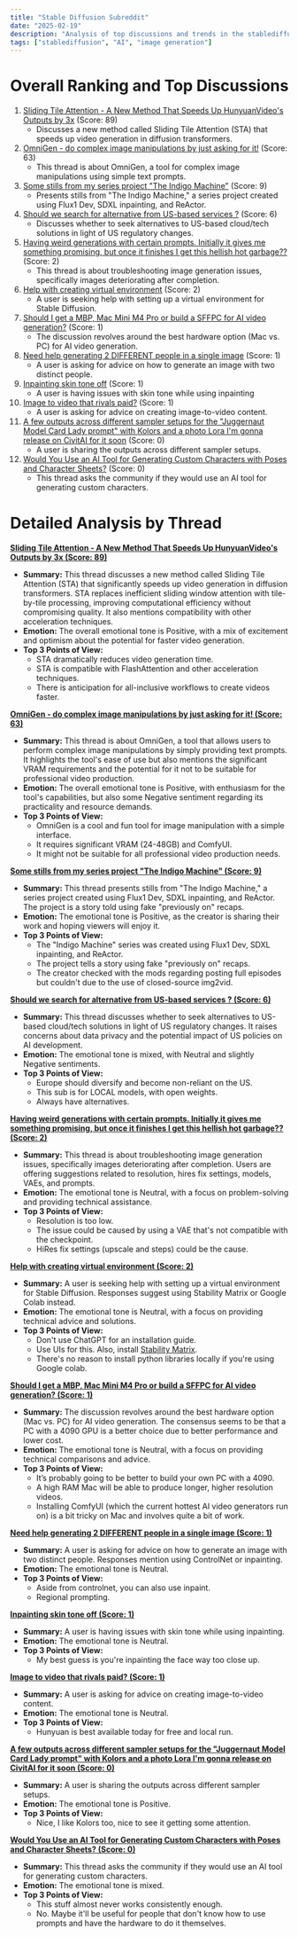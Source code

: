 ```yaml
---
title: "Stable Diffusion Subreddit"
date: "2025-02-19"
description: "Analysis of top discussions and trends in the stablediffusion subreddit"
tags: ["stablediffusion", "AI", "image generation"]
---
```


# Overall Ranking and Top Discussions
1.  [Sliding Tile Attention - A New Method That Speeds Up HunyuanVideo's Outputs by 3x](https://v.redd.it/ssbzvns0a5ke1) (Score: 89)
    *   Discusses a new method called Sliding Tile Attention (STA) that speeds up video generation in diffusion transformers.
2.  [OmniGen - do complex image manipulations by just asking for it!](https://i.redd.it/3vfnlvqfm4ke1.jpeg) (Score: 63)
    *   This thread is about OmniGen, a tool for complex image manipulations using simple text prompts.
3.  [Some stills from my series project "The Indigo Machine"](https://www.reddit.com/gallery/1it9o6s) (Score: 9)
    *   Presents stills from "The Indigo Machine," a series project created using Flux1 Dev, SDXL inpainting, and ReActor.
4.  [Should we search for alternative from US-based services ?](https://www.reddit.com/r/StableDiffusion/comments/1itavy9/should_we_search_for_alternative_from_usbased/) (Score: 6)
    *   Discusses whether to seek alternatives to US-based cloud/tech solutions in light of US regulatory changes.
5.  [Having weird generations with certain prompts. Initially it gives me something promising, but once it finishes I get this hellish hot garbage??](https://www.reddit.com/gallery/1it9t0g) (Score: 2)
    *   This thread is about troubleshooting image generation issues, specifically images deteriorating after completion.
6.  [Help with creating virtual environment](https://i.redd.it/ut6ihx2o55ke1.jpeg) (Score: 2)
    *   A user is seeking help with setting up a virtual environment for Stable Diffusion.
7.  [Should I get a MBP, Mac Mini M4 Pro or build a SFFPC for AI video generation?](https://www.reddit.com/r/StableDiffusion/comments/1itbxbs/should_i_get_a_mbp_mac_mini_m4_pro_or_build_a/) (Score: 1)
    *   The discussion revolves around the best hardware option (Mac vs. PC) for AI video generation.
8.  [Need help generating 2 DIFFERENT people in a single image](https://www.reddit.com/r/StableDiffusion/comments/1itds01/need_help_generating_2_different_people_in_a/) (Score: 1)
    *   A user is asking for advice on how to generate an image with two distinct people.
9.  [Inpainting skin tone off](https://www.reddit.com/r/StableDiffusion/comments/1itfh70/inpainting_skin_tone_off/) (Score: 1)
    *   A user is having issues with skin tone while using inpainting
10. [Image to video that rivals paid?](https://www.reddit.com/r/StableDiffusion/comments/1itgh98/image_to_video_that_rivals_paid/) (Score: 1)
    *   A user is asking for advice on creating image-to-video content.
11. [A few outputs across different sampler setups for the "Juggernaut Model Card Lady prompt" with Kolors and a photo Lora I'm gonna release on CivitAI for it soon](https://www.reddit.com/gallery/1ite7js) (Score: 0)
    *   A user is sharing the outputs across different sampler setups.
12. [Would You Use an AI Tool for Generating Custom Characters with Poses and Character Sheets?](https://www.reddit.com/r/StableDiffusion/comments/1itdms8/would_you_use_an_ai_tool_for_generating_custom/) (Score: 0)
    *   This thread asks the community if they would use an AI tool for generating custom characters.

# Detailed Analysis by Thread
**[Sliding Tile Attention - A New Method That Speeds Up HunyuanVideo's Outputs by 3x (Score: 89)](https://v.redd.it/ssbzvns0a5ke1)**
*  **Summary:** This thread discusses a new method called Sliding Tile Attention (STA) that significantly speeds up video generation in diffusion transformers. STA replaces inefficient sliding window attention with tile-by-tile processing, improving computational efficiency without compromising quality. It also mentions compatibility with other acceleration techniques.
*  **Emotion:** The overall emotional tone is Positive, with a mix of excitement and optimism about the potential for faster video generation.
*  **Top 3 Points of View:**
    *   STA dramatically reduces video generation time.
    *   STA is compatible with FlashAttention and other acceleration techniques.
    *   There is anticipation for all-inclusive workflows to create videos faster.

**[OmniGen - do complex image manipulations by just asking for it! (Score: 63)](https://i.redd.it/3vfnlvqfm4ke1.jpeg)**
*  **Summary:** This thread is about OmniGen, a tool that allows users to perform complex image manipulations by simply providing text prompts. It highlights the tool's ease of use but also mentions the significant VRAM requirements and the potential for it not to be suitable for professional video production.
*  **Emotion:** The overall emotional tone is Positive, with enthusiasm for the tool's capabilities, but also some Negative sentiment regarding its practicality and resource demands.
*  **Top 3 Points of View:**
    *   OmniGen is a cool and fun tool for image manipulation with a simple interface.
    *   It requires significant VRAM (24-48GB) and ComfyUI.
    *   It might not be suitable for all professional video production needs.

**[Some stills from my series project "The Indigo Machine" (Score: 9)](https://www.reddit.com/gallery/1it9o6s)**
*  **Summary:** This thread presents stills from "The Indigo Machine," a series project created using Flux1 Dev, SDXL inpainting, and ReActor. The project is a story told using fake "previously on" recaps.
*  **Emotion:** The emotional tone is Positive, as the creator is sharing their work and hoping viewers will enjoy it.
*  **Top 3 Points of View:**
    *   The "Indigo Machine" series was created using Flux1 Dev, SDXL inpainting, and ReActor.
    *   The project tells a story using fake "previously on" recaps.
    *   The creator checked with the mods regarding posting full episodes but couldn't due to the use of closed-source img2vid.

**[Should we search for alternative from US-based services ? (Score: 6)](https://www.reddit.com/r/StableDiffusion/comments/1itavy9/should_we_search_for_alternative_from_usbased/)**
*  **Summary:** This thread discusses whether to seek alternatives to US-based cloud/tech solutions in light of US regulatory changes. It raises concerns about data privacy and the potential impact of US policies on AI development.
*  **Emotion:** The emotional tone is mixed, with Neutral and slightly Negative sentiments.
*  **Top 3 Points of View:**
    *   Europe should diversify and become non-reliant on the US.
    *   This sub is for LOCAL models, with open weights.
    *   Always have alternatives.

**[Having weird generations with certain prompts. Initially it gives me something promising, but once it finishes I get this hellish hot garbage?? (Score: 2)](https://www.reddit.com/gallery/1it9t0g)**
*  **Summary:** This thread is about troubleshooting image generation issues, specifically images deteriorating after completion. Users are offering suggestions related to resolution, hires fix settings, models, VAEs, and prompts.
*  **Emotion:** The emotional tone is Neutral, with a focus on problem-solving and providing technical assistance.
*  **Top 3 Points of View:**
    *   Resolution is too low.
    *   The issue could be caused by using a VAE that's not compatible with the checkpoint.
    *   HiRes fix settings (upscale and steps) could be the cause.

**[Help with creating virtual environment (Score: 2)](https://i.redd.it/ut6ihx2o55ke1.jpeg)**
*  **Summary:** A user is seeking help with setting up a virtual environment for Stable Diffusion. Responses suggest using Stability Matrix or Google Colab instead.
*  **Emotion:** The emotional tone is Neutral, with a focus on providing technical advice and solutions.
*  **Top 3 Points of View:**
    *   Don't use ChatGPT for an installation guide.
    *   Use UIs for this. Also, install [Stability Matrix](https://github.com/LykosAI/StabilityMatrix).
    *   There's no reason to install python libraries locally if you're using Google colab.

**[Should I get a MBP, Mac Mini M4 Pro or build a SFFPC for AI video generation? (Score: 1)](https://www.reddit.com/r/StableDiffusion/comments/1itbxbs/should_i_get_a_mbp_mac_mini_m4_pro_or_build_a/)**
*  **Summary:** The discussion revolves around the best hardware option (Mac vs. PC) for AI video generation. The consensus seems to be that a PC with a 4090 GPU is a better choice due to better performance and lower cost.
*  **Emotion:** The emotional tone is Neutral, with a focus on providing technical comparisons and advice.
*  **Top 3 Points of View:**
    *   It’s probably going to be better to build your own PC with a 4090.
    *   A high RAM Mac will be able to produce longer, higher resolution videos.
    *   Installing ComfyUI (which the current hottest AI video generators run on) is a bit tricky on Mac and involves quite a bit of work.

**[Need help generating 2 DIFFERENT people in a single image (Score: 1)](https://www.reddit.com/r/StableDiffusion/comments/1itds01/need_help_generating_2_different_people_in_a/)**
*  **Summary:** A user is asking for advice on how to generate an image with two distinct people. Responses mention using ControlNet or inpainting.
*  **Emotion:** The emotional tone is Neutral.
*  **Top 3 Points of View:**
    *   Aside from controlnet, you can also use inpaint.
    *   Regional prompting.

**[Inpainting skin tone off (Score: 1)](https://www.reddit.com/r/StableDiffusion/comments/1itfh70/inpainting_skin_tone_off/)**
*  **Summary:** A user is having issues with skin tone while using inpainting.
*  **Emotion:** The emotional tone is Neutral.
*  **Top 3 Points of View:**
    *   My best guess is you're inpainting the face way too close up.

**[Image to video that rivals paid? (Score: 1)](https://www.reddit.com/r/StableDiffusion/comments/1itgh98/image_to_video_that_rivals_paid/)**
*  **Summary:** A user is asking for advice on creating image-to-video content.
*  **Emotion:** The emotional tone is Neutral.
*  **Top 3 Points of View:**
    *   Hunyuan is best available today for free and local run.

**[A few outputs across different sampler setups for the "Juggernaut Model Card Lady prompt" with Kolors and a photo Lora I'm gonna release on CivitAI for it soon (Score: 0)](https://www.reddit.com/gallery/1ite7js)**
*  **Summary:** A user is sharing the outputs across different sampler setups.
*  **Emotion:** The emotional tone is Positive.
*  **Top 3 Points of View:**
    *   Nice, I like Kolors too, nice to see it getting some attention.

**[Would You Use an AI Tool for Generating Custom Characters with Poses and Character Sheets? (Score: 0)](https://www.reddit.com/r/StableDiffusion/comments/1itdms8/would_you_use_an_ai_tool_for_generating_custom/)**
*  **Summary:** This thread asks the community if they would use an AI tool for generating custom characters.
*  **Emotion:** The emotional tone is mixed.
*  **Top 3 Points of View:**
    *   This stuff almost never works consistently enough.
    *   No. Maybe it'll be useful for people that don't know how to use prompts and have the hardware to do it themselves.
